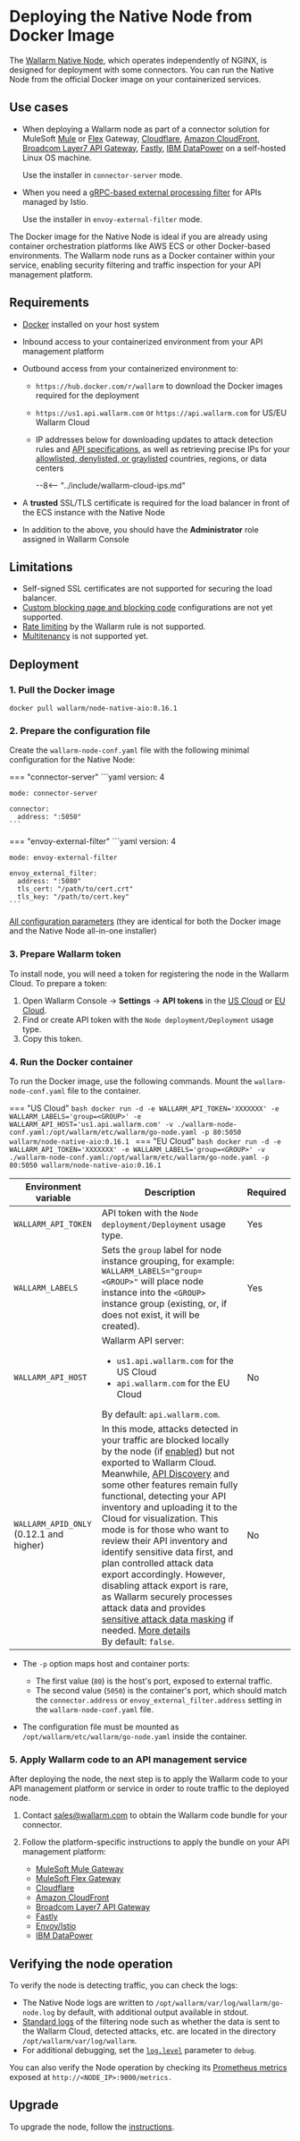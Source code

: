 [api-spec-enforcement-docs]:             ../../api-specification-enforcement/overview.md
[ip-list-docs]:                          ../../user-guides/ip-lists/overview.md
[ptrav-attack-docs]:                     ../../attacks-vulns-list.md#path-traversal
[attacks-in-ui-image]:                   ../../images/admin-guides/test-attacks-quickstart.png
[filtration-mode-docs]:                  ../../admin-en/configure-wallarm-mode.md
[se-connector-setup-img]:                ../../images/waf-installation/se-connector-setup.png
[ip-list-docs]:                          ../../user-guides/ip-lists/overview.md
[api-token]:                             ../../user-guides/settings/api-tokens.md
[api-spec-enforcement-docs]:             ../../api-specification-enforcement/overview.md
[self-hosted-connector-node-helm-conf]:  ../connectors/self-hosted-node-conf/helm-chart.md

# Deploying the Native Node from Docker Image

The [Wallarm Native Node](../nginx-native-node-internals.md), which operates independently of NGINX, is designed for deployment with some connectors. You can run the Native Node from the official Docker image on your containerized services.

## Use cases

* When deploying a Wallarm node as part of a connector solution for MuleSoft [Mule](../connectors/mulesoft.md) or [Flex](../connectors/mulesoft-flex.md) Gateway, [Cloudflare](../connectors/cloudflare.md), [Amazon CloudFront](../connectors/aws-lambda.md), [Broadcom Layer7 API Gateway](../connectors/layer7-api-gateway.md), [Fastly](../connectors/fastly.md), [IBM DataPower](../connectors/ibm-api-connect.md) on a self-hosted Linux OS machine.

    Use the installer in `connector-server` mode.
* When you need a [gRPC-based external processing filter](../connectors/istio.md) for APIs managed by Istio.
    
    Use the installer in `envoy-external-filter` mode.

The Docker image for the Native Node is ideal if you are already using container orchestration platforms like AWS ECS or other Docker-based environments. The Wallarm node runs as a Docker container within your service, enabling security filtering and traffic inspection for your API management platform.

## Requirements

* [Docker](https://docs.docker.com/engine/install/) installed on your host system
* Inbound access to your containerized environment from your API management platform
* Outbound access from your containerized environment to:

    * `https://hub.docker.com/r/wallarm` to download the Docker images required for the deployment
    * `https://us1.api.wallarm.com` or `https://api.wallarm.com` for US/EU Wallarm Cloud
    * IP addresses below for downloading updates to attack detection rules and [API specifications][api-spec-enforcement-docs], as well as retrieving precise IPs for your [allowlisted, denylisted, or graylisted][ip-list-docs] countries, regions, or data centers

        --8<-- "../include/wallarm-cloud-ips.md"
* A **trusted** SSL/TLS certificate is required for the load balancer in front of the ECS instance with the Native Node
* In addition to the above, you should have the **Administrator** role assigned in Wallarm Console

## Limitations

* Self-signed SSL certificates are not supported for securing the load balancer.
* [Custom blocking page and blocking code](../../admin-en/configuration-guides/configure-block-page-and-code.md) configurations are not yet supported.
* [Rate limiting](../../user-guides/rules/rate-limiting.md) by the Wallarm rule is not supported.
* [Multitenancy](../multi-tenant/overview.md) is not supported yet.

## Deployment

### 1. Pull the Docker image

```
docker pull wallarm/node-native-aio:0.16.1
```

### 2. Prepare the configuration file

Create the `wallarm-node-conf.yaml` file with the following minimal configuration for the Native Node:

=== "connector-server"
    ```yaml
    version: 4

    mode: connector-server

    connector:
      address: ":5050"
    ```
=== "envoy-external-filter"
    ```yaml
    version: 4

    mode: envoy-external-filter

    envoy_external_filter:
      address: ":5080"
      tls_cert: "/path/to/cert.crt"
      tls_key: "/path/to/cert.key"
    ```

[All configuration parameters](all-in-one-conf.md) (they are identical for both the Docker image and the Native Node all-in-one installer)

### 3. Prepare Wallarm token

To install node, you will need a token for registering the node in the Wallarm Cloud. To prepare a token:

1. Open Wallarm Console → **Settings** → **API tokens** in the [US Cloud](https://us1.my.wallarm.com/settings/api-tokens) or [EU Cloud](https://my.wallarm.com/settings/api-tokens).
1. Find or create API token with the `Node deployment/Deployment` usage type.
1. Copy this token.

### 4. Run the Docker container

To run the Docker image, use the following commands. Mount the `wallarm-node-conf.yaml` file to the container.

=== "US Cloud"
    ```bash
    docker run -d -e WALLARM_API_TOKEN='XXXXXXX' -e WALLARM_LABELS='group=<GROUP>' -e WALLARM_API_HOST='us1.api.wallarm.com' -v ./wallarm-node-conf.yaml:/opt/wallarm/etc/wallarm/go-node.yaml -p 80:5050 wallarm/node-native-aio:0.16.1
    ```
=== "EU Cloud"
    ```bash
    docker run -d -e WALLARM_API_TOKEN='XXXXXXX' -e WALLARM_LABELS='group=<GROUP>' -v ./wallarm-node-conf.yaml:/opt/wallarm/etc/wallarm/go-node.yaml -p 80:5050 wallarm/node-native-aio:0.16.1
    ```

Environment variable | Description| Required
--- | ---- | ----
`WALLARM_API_TOKEN` | API token with the `Node deployment/Deployment` usage type. | Yes
`WALLARM_LABELS` | Sets the `group` label for node instance grouping, for example:<br>`WALLARM_LABELS="group=<GROUP>"` will place node instance into the `<GROUP>` instance group (existing, or, if does not exist, it will be created). | Yes
`WALLARM_API_HOST` | Wallarm API server:<ul><li>`us1.api.wallarm.com` for the US Cloud</li><li>`api.wallarm.com` for the EU Cloud</li></ul>By default: `api.wallarm.com`. | No
`WALLARM_APID_ONLY` (0.12.1 and higher) | In this mode, attacks detected in your traffic are blocked locally by the node (if [enabled](../../admin-en/configure-wallarm-mode.md#available-filtration-modes)) but not exported to Wallarm Cloud. Meanwhile, [API Discovery](../../api-discovery/overview.md) and some other features remain fully functional, detecting your API inventory and uploading it to the Cloud for visualization. This mode is for those who want to review their API inventory and identify sensitive data first, and plan controlled attack data export accordingly. However, disabling attack export is rare, as Wallarm securely processes attack data and provides [sensitive attack data masking](../../user-guides/rules/sensitive-data-rule.md) if needed. [More details](../../installation/native-node/all-in-one.md#apid-only-mode)<br>By default: `false`. | No

* The `-p` option maps host and container ports:

    * The first value (`80`) is the host's port, exposed to external traffic.
    * The second value (`5050`) is the container's port, which should match the `connector.address` or `envoy_external_filter.address` setting in the `wallarm-node-conf.yaml` file.
* The configuration file must be mounted as `/opt/wallarm/etc/wallarm/go-node.yaml` inside the container.

### 5. Apply Wallarm code to an API management service

After deploying the node, the next step is to apply the Wallarm code to your API management platform or service in order to route traffic to the deployed node.

1. Contact sales@wallarm.com to obtain the Wallarm code bundle for your connector.
1. Follow the platform-specific instructions to apply the bundle on your API management platform:

    * [MuleSoft Mule Gateway](../connectors/mulesoft.md#2-obtain-and-upload-the-wallarm-policy-to-mulesoft-exchange)
    * [MuleSoft Flex Gateway](../connectors/mulesoft-flex.md#2-obtain-and-upload-the-wallarm-policy-to-mulesoft-exchange)
    * [Cloudflare](../connectors/cloudflare.md#2-obtain-and-deploy-the-wallarm-worker-code)
    * [Amazon CloudFront](../connectors/aws-lambda.md#2-obtain-and-deploy-the-wallarm-lambdaedge-functions)
    * [Broadcom Layer7 API Gateway](../connectors/layer7-api-gateway.md#2-add-the-nodes-ssltls-certificate-to-the-policy-manager)
    * [Fastly](../connectors/fastly.md#2-deploy-wallarm-code-on-fastly)
    * [Envoy/Istio](../connectors/istio.md)
    * [IBM DataPower](../connectors/ibm-api-connect.md)

## Verifying the node operation

To verify the node is detecting traffic, you can check the logs:

* The Native Node logs are written to `/opt/wallarm/var/log/wallarm/go-node.log` by default, with additional output available in stdout.
* [Standard logs](../../admin-en/configure-logging.md) of the filtering node such as whether the data is sent to the Wallarm Cloud, detected attacks, etc. are located in the directory `/opt/wallarm/var/log/wallarm`.
* For additional debugging, set the [`log.level`](all-in-one-conf.md#loglevel) parameter to `debug`.

You can also verify the Node operation by checking its [Prometheus metrics](../../admin-en/native-node-metrics.md) exposed at `http://<NODE_IP>:9000/metrics.`

## Upgrade

To upgrade the node, follow the [instructions](../../updating-migrating/native-node/docker-image.md).
